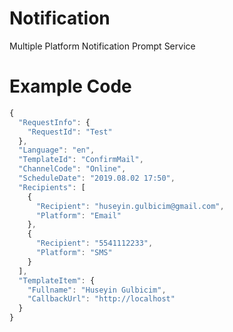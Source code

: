 # Notification
Multiple Platform Notification Prompt Service
# Example Code

```javascript
{
  "RequestInfo": {
    "RequestId": "Test"
  },
  "Language": "en",
  "TemplateId": "ConfirmMail",
  "ChannelCode": "Online",
  "ScheduleDate": "2019.08.02 17:50",
  "Recipients": [
    {
      "Recipient": "huseyin.gulbicim@gmail.com",
      "Platform": "Email"
    },
    {
      "Recipient": "5541112233",
      "Platform": "SMS"
    }
  ],
  "TemplateItem": {
    "Fullname": "Huseyin Gulbicim",
    "CallbackUrl": "http://localhost"
  }
}
```
